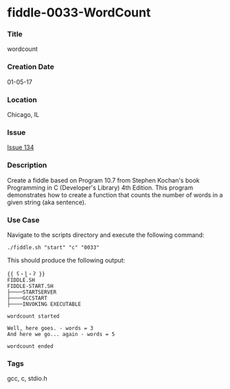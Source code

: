 fiddle-0033-WordCount
======

### Title

wordcount


### Creation Date

01-05-17


### Location

Chicago, IL


### Issue

[Issue 134](https://github.com/bradyhouse/house/issues/134)


### Description

Create a fiddle based on Program 10.7 from Stephen Kochan's book Programming in C (Developer's Library) 4th Edition.  This program demonstrates how to create a function that counts the number of words in a given string (aka sentence).


### Use Case

Navigate to the scripts directory and execute the following command:

    ./fiddle.sh "start" "c" "0033"
    
This should produce the following output:

    {{ ʕ・ɭ・ʔ }}
    FIDDLE.SH
    FIDDLE-START.SH
    ├────STARTSERVER
    ├────GCCSTART
    ├────INVOKING EXECUTABLE
    
    wordcount started
    
    Well, here goes. - words = 3
    And here we go... again - words = 5
    
    wordcount ended


### Tags

gcc, c, stdio.h
